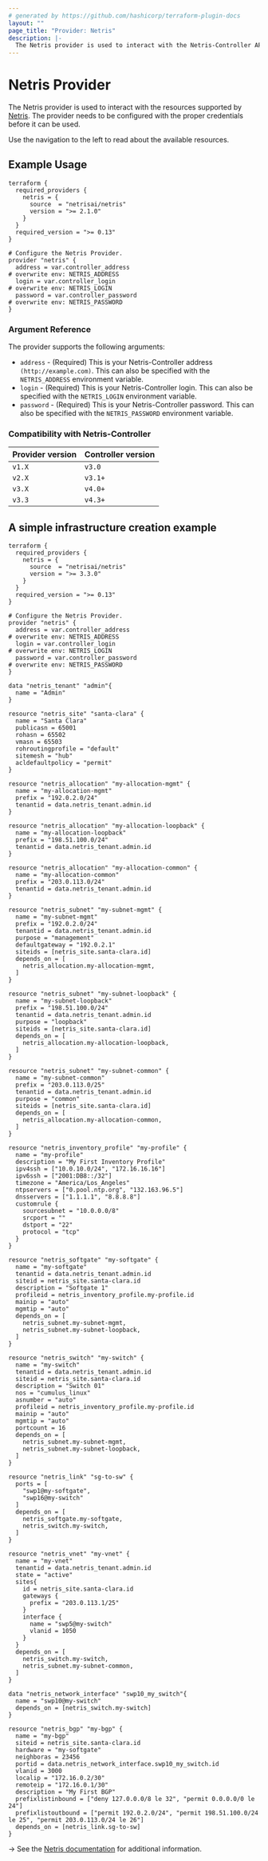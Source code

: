 ```yaml
---
# generated by https://github.com/hashicorp/terraform-plugin-docs
layout: ""
page_title: "Provider: Netris"
description: |-
  The Netris provider is used to interact with the Netris-Controller API.
---
```


# Netris Provider


The Netris provider is used to interact with the resources supported by [Netris](https://www.netris.ai/).
The provider needs to be configured with the proper credentials before it can be used.

Use the navigation to the left to read about the available resources.

## Example Usage

```hcl
terraform {
  required_providers {
    netris = {
      source  = "netrisai/netris"
      version = ">= 2.1.0"
    }
  }
  required_version = ">= 0.13"
}

# Configure the Netris Provider.
provider "netris" {
  address = var.controller_address                                                    # overwrite env: NETRIS_ADDRESS
  login = var.controller_login                                                        # overwrite env: NETRIS_LOGIN
  password = var.controller_password                                                  # overwrite env: NETRIS_PASSWORD
}
```

### Argument Reference

The provider supports the following arguments:

* `address` - (Required) This is your Netris-Controller address `(http://example.com)`. This can
  also be specified with the `NETRIS_ADDRESS` environment variable.
* `login` - (Required) This is your Netris-Controller login. This can
  also be specified with the `NETRIS_LOGIN` environment variable.
* `password` - (Required) This is your Netris-Controller password. This can
  also be specified with the `NETRIS_PASSWORD` environment variable.


### Compatibility with Netris-Controller

  | Provider version | Controller version |
  | -----------------| -------------------|
  | `v1.X`           | `v3.0`             |
  | `v2.X`           | `v3.1+`            |
  | `v3.X`           | `v4.0+`            |
  | `v3.3`           | `v4.3+`            |


## A simple infrastructure creation example

```hcl
terraform {
  required_providers {
    netris = {
      source  = "netrisai/netris"
      version = ">= 3.3.0"
    }
  }
  required_version = ">= 0.13"
}

# Configure the Netris Provider.
provider "netris" {
  address = var.controller_address                                                    # overwrite env: NETRIS_ADDRESS
  login = var.controller_login                                                        # overwrite env: NETRIS_LOGIN
  password = var.controller_password                                                  # overwrite env: NETRIS_PASSWORD
}

data "netris_tenant" "admin"{
  name = "Admin"
}

resource "netris_site" "santa-clara" {
  name = "Santa Clara"
  publicasn = 65001
  rohasn = 65502
  vmasn = 65503
  rohroutingprofile = "default"
  sitemesh = "hub"
  acldefaultpolicy = "permit"
}

resource "netris_allocation" "my-allocation-mgmt" {
  name = "my-allocation-mgmt"
  prefix = "192.0.2.0/24"
  tenantid = data.netris_tenant.admin.id
}

resource "netris_allocation" "my-allocation-loopback" {
  name = "my-allocation-loopback"
  prefix = "198.51.100.0/24"
  tenantid = data.netris_tenant.admin.id
}

resource "netris_allocation" "my-allocation-common" {
  name = "my-allocation-common"
  prefix = "203.0.113.0/24"
  tenantid = data.netris_tenant.admin.id
}

resource "netris_subnet" "my-subnet-mgmt" {
  name = "my-subnet-mgmt"
  prefix = "192.0.2.0/24"
  tenantid = data.netris_tenant.admin.id
  purpose = "management"
  defaultgateway = "192.0.2.1"
  siteids = [netris_site.santa-clara.id]
  depends_on = [
    netris_allocation.my-allocation-mgmt,
  ]
}

resource "netris_subnet" "my-subnet-loopback" {
  name = "my-subnet-loopback"
  prefix = "198.51.100.0/24"
  tenantid = data.netris_tenant.admin.id
  purpose = "loopback"
  siteids = [netris_site.santa-clara.id]
  depends_on = [
    netris_allocation.my-allocation-loopback,
  ]
}

resource "netris_subnet" "my-subnet-common" {
  name = "my-subnet-common"
  prefix = "203.0.113.0/25"
  tenantid = data.netris_tenant.admin.id
  purpose = "common"
  siteids = [netris_site.santa-clara.id]
  depends_on = [
    netris_allocation.my-allocation-common,
  ]
}

resource "netris_inventory_profile" "my-profile" {
  name = "my-profile"
  description = "My First Inventory Profile"
  ipv4ssh = ["10.0.10.0/24", "172.16.16.16"]
  ipv6ssh = ["2001:DB8::/32"]
  timezone = "America/Los_Angeles"
  ntpservers = ["0.pool.ntp.org", "132.163.96.5"]
  dnsservers = ["1.1.1.1", "8.8.8.8"]
  customrule {
    sourcesubnet = "10.0.0.0/8"
    srcport = ""
    dstport = "22"
    protocol = "tcp"
  }
}

resource "netris_softgate" "my-softgate" {
  name = "my-softgate"
  tenantid = data.netris_tenant.admin.id
  siteid = netris_site.santa-clara.id
  description = "Softgate 1"
  profileid = netris_inventory_profile.my-profile.id
  mainip = "auto"
  mgmtip = "auto"
  depends_on = [
    netris_subnet.my-subnet-mgmt,
    netris_subnet.my-subnet-loopback,
  ]
}

resource "netris_switch" "my-switch" {
  name = "my-switch"
  tenantid = data.netris_tenant.admin.id
  siteid = netris_site.santa-clara.id
  description = "Switch 01"
  nos = "cumulus_linux"
  asnumber = "auto"
  profileid = netris_inventory_profile.my-profile.id
  mainip = "auto"
  mgmtip = "auto"
  portcount = 16
  depends_on = [
    netris_subnet.my-subnet-mgmt,
    netris_subnet.my-subnet-loopback,
  ]
}

resource "netris_link" "sg-to-sw" {
  ports = [
    "swp1@my-softgate",
    "swp16@my-switch"
  ]
  depends_on = [
    netris_softgate.my-softgate,
    netris_switch.my-switch,
  ]
}

resource "netris_vnet" "my-vnet" {
  name = "my-vnet"
  tenantid = data.netris_tenant.admin.id
  state = "active"
  sites{
    id = netris_site.santa-clara.id
    gateways {
      prefix = "203.0.113.1/25"
    }
    interface {
      name = "swp5@my-switch"
      vlanid = 1050
    }
  }
  depends_on = [
    netris_switch.my-switch,
    netris_subnet.my-subnet-common,
  ]
}

data "netris_network_interface" "swp10_my_switch"{
  name = "swp10@my-switch"
  depends_on = [netris_switch.my-switch]
}

resource "netris_bgp" "my-bgp" {
  name = "my-bgp"
  siteid = netris_site.santa-clara.id
  hardware = "my-softgate"
  neighboras = 23456
  portid = data.netris_network_interface.swp10_my_switch.id
  vlanid = 3000
  localip = "172.16.0.2/30"
  remoteip = "172.16.0.1/30"
  description = "My First BGP"
  prefixlistinbound = ["deny 127.0.0.0/8 le 32", "permit 0.0.0.0/0 le 24"]
  prefixlistoutbound = ["permit 192.0.2.0/24", "permit 198.51.100.0/24 le 25", "permit 203.0.113.0/24 le 26"]
  depends_on = [netris_link.sg-to-sw]
}
```

-> See the [Netris documentation](https://www.netris.ai/docs/) for additional information.
